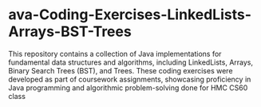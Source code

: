 # ava-Coding-Exercises-LinkedLists-Arrays-BST-Trees
This repository contains a collection of Java implementations for fundamental data structures and algorithms, including LinkedLists, Arrays, Binary Search Trees (BST), and Trees. These coding exercises were developed as part of coursework assignments, showcasing proficiency in Java programming and algorithmic problem-solving done for HMC CS60 class
